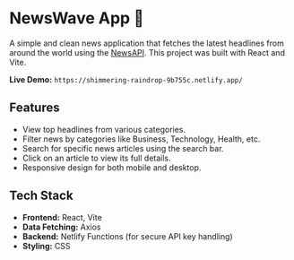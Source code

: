 # NewsWave App 🌊

A simple and clean news application that fetches the latest headlines from around the world using the [NewsAPI](https://newsapi.org/). This project was built with React and Vite.

**Live Demo:** `https://shimmering-raindrop-9b755c.netlify.app/` 

## Features
- View top headlines from various categories.
- Filter news by categories like Business, Technology, Health, etc.
- Search for specific news articles using the search bar.
- Click on an article to view its full details.
- Responsive design for both mobile and desktop.

## Tech Stack
- **Frontend:** React, Vite
- **Data Fetching:** Axios
- **Backend:** Netlify Functions (for secure API key handling)
- **Styling:** CSS


